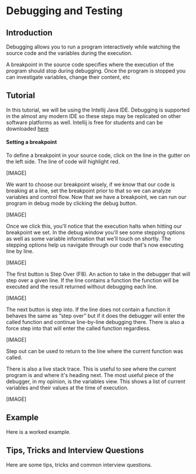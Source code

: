 # Debugging and Testing

## Introduction
Debugging allows you to run a program interactively while watching the source code and the variables during the execution.

A breakpoint in the source code specifies where the execution of the program should stop during debugging. Once the program is stopped you can investigate variables, change their content, etc

## Tutorial
In this tutorial, we will be using the Intellij Java IDE. Debugging is supported in the almost any modern IDE so these steps may be replicated on other software platforms as well. Intellij is free for students and can be downloaded [here](https://www.jetbrains.com/student/) 

#### Setting a breakpoint
To define a breakpoint in your source code, click on the line in the gutter on the left side. The line of code will highlight red. 

[IMAGE]

We want to choose our breakpoint wisely, if we know that our code is breaking at a line, set the breakpoint prior to that so we can analyze variables and control flow. Now that we have a breakpoint, we can run our program in debug mode by clicking the debug button.

[IMAGE]

Once we click this, you'll notice that the execution halts when hitting our breakpoint we set. In the debug window you'll see some stepping options as well as some variable information that we'll touch on shortly. The stepping options help us navigate through our code that's now executing line by line.

[IMAGE]

The first button is Step Over (F8). An action to take in the debugger that will step over a given line. If the line contains a function the function will be executed and the result returned without debugging each line.

[IMAGE]

The next button is step into. If the line does not contain a function it behaves the same as “step over” but if it does the debugger will enter the called function and continue line-by-line debugging there. There is also a force step into that will enter the called function regardless.

[IMAGE]

Step out can be used to return to the line where the current function was called.

There is also a live stack trace. This is useful to see where the current program is and where it's heading next. The most useful piece of the debugger, in my opinion, is the variables view. This shows a list of current variables and their values at the time of execution.

[IMAGE]


## Example
Here is a worked example.

## Tips, Tricks and Interview Questions
Here are some tips, tricks and common interview questions.
